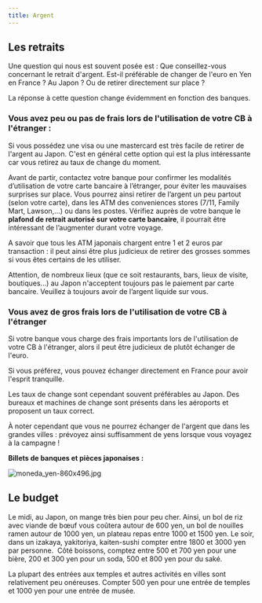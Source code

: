 ```yaml
---
title: Argent
---
```


## Les retraits

Une question qui nous est souvent posée est : Que conseillez-vous concernant le retrait d'argent. Est-il préférable de changer de l'euro en Yen en France ? Au Japon ? Ou de retirer directement sur place ? 

La réponse à cette question change évidemment en fonction des banques. 

### Vous avez peu ou pas de frais lors de l'utilisation de votre CB à l'étranger : 

Si vous possédez une visa ou une mastercard est très facile de retirer de l'argent au Japon. C'est en général cette option qui est la plus intéressante car vous retirez au taux de change du moment. 

Avant de partir, contactez votre banque pour confirmer les modalités d’utilisation de votre carte bancaire à l’étranger, pour éviter les mauvaises surprises sur place. Vous pourrez ainsi retirer de l’argent un peu partout (selon votre carte), dans les ATM des conveniences stores (7/11, Family Mart, Lawson,...) ou dans les postes. Vérifiez auprès de votre banque le **plafond de retrait autorisé sur votre carte bancaire**, il pourrait être intéressant de l’augmenter durant votre voyage.

A savoir que tous les ATM japonais chargent entre 1 et 2 euros par transaction : il peut ainsi être plus judicieux de retirer des grosses sommes si vous êtes certains de les utiliser. 

Attention, de nombreux lieux (que ce soit restaurants, bars, lieux de visite, boutiques...) au Japon n'acceptent toujours pas le paiement par carte bancaire. Veuillez à toujours avoir de l’argent liquide sur vous.


### Vous avez de gros frais lors de l'utilisation de votre CB à l'étranger

Si votre banque vous charge des frais importants lors de l'utilisation de votre CB à l'étranger, alors il peut être judicieux de plutôt échanger de l'euro. 

Si vous préférez, vous pouvez échanger directement en France pour avoir l'esprit tranquille. 

Les taux de change sont cependant souvent préférables au Japon. Des bureaux et machines de change sont présents dans les aéroports et proposent un taux correct. 

À noter cependant que vous ne pourrez échanger de l'argent que dans les grandes villes : prévoyez ainsi suffisamment de yens lorsque vous voyagez à la campagne ! 



**Billets de banques et pièces japonaises :**

![moneda_yen-860x496.jpg](/images/moneda_yen-860x496.jpg)


## Le budget

Le midi, au Japon, on mange très bien pour peu cher. Ainsi, un bol de riz avec viande de bœuf vous coûtera autour de 600 yen, un bol de nouilles ramen autour de 1000 yen, un plateau repas entre 1000 et 1500 yen. Le soir, dans un izakaya, yakitoriya, kaiten-sushi compter entre 1800 et 3000 yen par personne.  Côté boissons, comptez entre 500 et 700 yen pour une bière, 200 et 300 yen pour un soda, 500 et 800 yen pour du saké.

La plupart des entrées aux temples et autres activités en villes sont relativement peu onéreuses. Compter 500 yen pour une entrée de temples et 1000 yen pour une entrée de musée.
